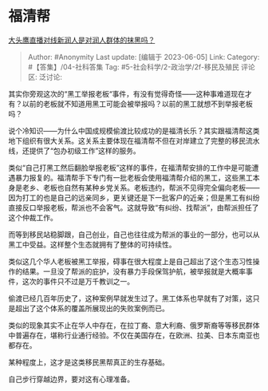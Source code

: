# 福清帮
[大头鹰直播对线新润人是对润人群体的抹黑吗？](https://www.zhihu.com/question/602849667/answer/3060068698)

> Author: #Anonymity
> Last update: [编辑于 2023-06-05]
> Link:
> Category: #【答集】/04-社科答集
> Tag: #5-社会科学/2-政治学/2f-移民及殖民
> 评论区:
> 泛讨论:

其实你旁观这次的“黑工举报老板“事件，有没有觉得奇怪——这种事难道现在才有？以前的老板就不知道用黑工可能会被举报吗？以前的黑工就想不到举报老板吗？

说个冷知识——为什么中国成规模偷渡比较成功的是福清长乐？其实跟福清帮这类地下组织有很大关系。这关系主要体现在福清帮不但在对岸建立了完整的移民流水线，还提供了“包办初级工作”这样的服务。

类似“自己打黑工然后翻脸举报老板”这样的事件，在福清帮安排的工作中是可能遭遇暴力报复的。福清帮手下专门有一批老板会使用福清帮介绍的黑工，这些黑工本身是老乡、老板也自然有某种乡党关系。老板违约，帮派不见得完全偏向老板——因为打工的也是自己的远亲同乡，更关键还是下一批客户的近亲；但是黑工有纠纷直接反口举报老板，帮派也不会客气。这就导致“有纠纷、找帮派”，由帮派担任了这个仲裁工作。

而等到移民站稳脚跟，自己创业，自己也往往成为帮派的事业的一部分，也可以从黑工中受益。这样整个生态就拥有了整体的可持续性。

类似这几个华人老板被黑工举报，碍事在很大程度上是自己超出了这个生态习性操作的结果。一旦没了帮派的庇护，没有暴力手段保驾护航，被举报就是大概率事件，这次的事件只不过是万千教训之一。

偷渡已经几百年历史了，这种案例早就发生过了。黑工体系也早就有了对策，这只是超出了这个体系的覆盖所展现出的失败案例而已。

类似的现象其实不止在华人中存在，在拉丁裔、意大利裔、俄罗斯裔等等移民群体中普遍存在，堪称行业通行经验。不仅在美国存在，在欧洲、拉美、日本东南亚也都存在。

某种程度上，这才是这类移民黑帮真正的生存基础。

自己步行穿越边界，要对这有心理准备。
